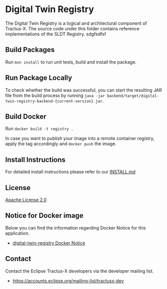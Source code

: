 <!--
    Copyright (c) 2021-2022 T-Systems International GmbH
    Copyright (c) 2021-2022 Contributors to the Eclipse Foundation

    See the NOTICE file(s) distributed with this work for additional 
    information regarding copyright ownership.
    
    This program and the accompanying materials are made available under the
    terms of the Apache License, Version 2.0 which is available at
    https://www.apache.org/licenses/LICENSE-2.0.
     
    Unless required by applicable law or agreed to in writing, software
    distributed under the License is distributed on an "AS IS" BASIS, WITHOUT
    WARRANTIES OR CONDITIONS OF ANY KIND, either express or implied. See the
    License for the specific language governing permissions and limitations
    under the License.
    
    SPDX-License-Identifier: Apache-2.0
-->


# Digital Twin Registry
The Digital Twin Registry is a logical and architectural component of Tractus-X.
The source code under this folder contains reference implementations of the SLDT Registry.
sdgfsdfsf

## Build Packages
Run `mvn install` to run unit tests, build and install the package.

## Run Package Locally
To check whether the build was successful, you can start the resulting JAR file from the build process by running `java -jar backend/target/digital-twin-registry-backend-{current-version}.jar`.

## Build Docker
Run `docker build -t registry .`

In case you want to publish your image into a remote container registry, apply the tag accordingly and `docker push` the image.

## Install Instructions
For detailed install instructions please refer to our [INSTALL.md](https://github.com/eclipse-tractusx/sldt-digital-twin-registry/blob/main/INSTALL.md)

## License
[Apache License 2.0](https://github.com/eclipse-tractusx/sldt-digital-twin-registry/blob/main/LICENSE)

## Notice for Docker image
Below you can find the information regarding Docker Notice for this application.

- [digital-twin-registry Docker Notice](https://github.com/eclipse-tractusx/sldt-digital-twin-registry/blob/main/backend/DOCKER_NOTICE.md)

## Contact
Contact the Eclipse Tractus-X developers via the developer mailing list.

* https://accounts.eclipse.org/mailing-list/tractusx-dev